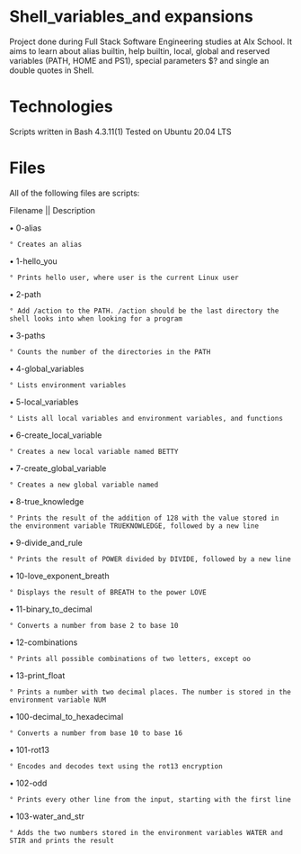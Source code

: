 # Shell_variables_and expansions
Project done during Full Stack Software Engineering studies at Alx School. It aims to learn about alias builtin, help builtin, local, global and reserved variables (PATH, HOME and PS1), special parameters $? and single an double quotes in Shell.

# Technologies
Scripts written in Bash 4.3.11(1)
Tested on Ubuntu 20.04 LTS
# Files
All of the following files are scripts:

Filename	    ||      Description

• 0-alias

    ° Creates an alias

• 1-hello_you

    ° Prints hello user, where user is the current Linux user

• 2-path	

    ° Add /action to the PATH. /action should be the last directory the shell looks into when looking for a program

• 3-paths

    ° Counts the number of the directories in the PATH

• 4-global_variables

    ° Lists environment variables

• 5-local_variables

    ° Lists all local variables and environment variables, and functions

• 6-create_local_variable

    ° Creates a new local variable named BETTY

• 7-create_global_variable

    ° Creates a new global variable named 
• 8-true_knowledge

    ° Prints the result of the addition of 128 with the value stored in the environment variable TRUEKNOWLEDGE, followed by a new line

• 9-divide_and_rule

    ° Prints the result of POWER divided by DIVIDE, followed by a new line

• 10-love_exponent_breath

    ° Displays the result of BREATH to the power LOVE

• 11-binary_to_decimal

    ° Converts a number from base 2 to base 10

• 12-combinations

    ° Prints all possible combinations of two letters, except oo

• 13-print_float	

    ° Prints a number with two decimal places. The number is stored in the environment variable NUM

• 100-decimal_to_hexadecimal

    ° Converts a number from base 10 to base 16

• 101-rot13	

    ° Encodes and decodes text using the rot13 encryption

• 102-odd

    ° Prints every other line from the input, starting with the first line

• 103-water_and_str

    ° Adds the two numbers stored in the environment variables WATER and STIR and prints the result
